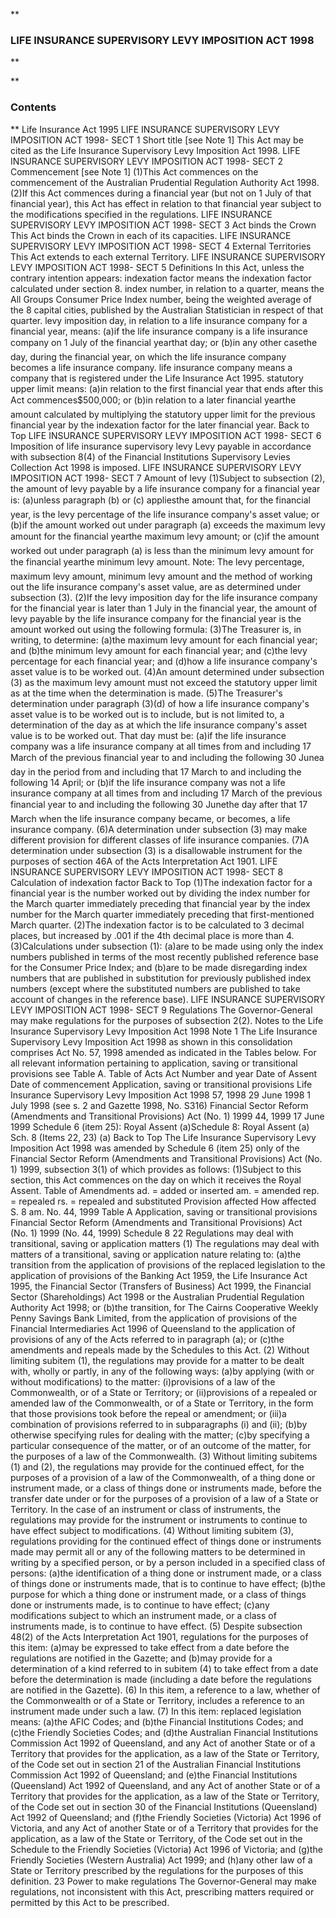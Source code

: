 **

###  LIFE INSURANCE SUPERVISORY LEVY IMPOSITION ACT 1998 
**





**

###  Contents 
**
Life Insurance Act 1995   LIFE INSURANCE SUPERVISORY LEVY IMPOSITION ACT 1998- SECT 1  Short title \[see Note 1]    		This Act may be cited as the Life Insurance Supervisory Levy Imposition Act 1998\.     LIFE INSURANCE SUPERVISORY LEVY IMPOSITION ACT 1998- SECT 2  Commencement \[see Note 1]    (1)This Act commences on the commencement of the Australian Prudential Regulation Authority Act 1998\. (2)If this Act commences during a financial year (but not on 1 July of that financial year), this Act has effect in relation to that financial year subject to the modifications specified in the regulations.     LIFE INSURANCE SUPERVISORY LEVY IMPOSITION ACT 1998- SECT 3  Act binds the Crown    		This Act binds the Crown in each of its capacities.     LIFE INSURANCE SUPERVISORY LEVY IMPOSITION ACT 1998- SECT 4  External Territories    		This Act extends to each external Territory.     LIFE INSURANCE SUPERVISORY LEVY IMPOSITION ACT 1998- SECT 5  Definitions    		In this Act, unless the contrary intention appears:    indexation factor means the indexation factor calculated under section 8\. index number, in relation to a quarter, means the All Groups Consumer Price Index number, being the weighted average of the 8 capital cities, published by the Australian Statistician in respect of that quarter. levy imposition day, in relation to a life insurance company for a financial year, means:    (a)if the life insurance company is a life insurance company on 1 July of the financial yearthat day; or (b)in any other casethe day, during the financial year, on which the life insurance company becomes a life insurance company.    life insurance company means a company that is registered under the Life Insurance Act 1995\. statutory upper limit means:    (a)in relation to the first financial year that ends after this Act commences$500,000; or (b)in relation to a later financial yearthe amount calculated by multiplying the statutory upper limit for the previous financial year by the indexation factor for the later financial year.   Back to Top   LIFE INSURANCE SUPERVISORY LEVY IMPOSITION ACT 1998- SECT 6  Imposition of life insurance supervisory levy    		Levy payable in accordance with subsection 8(4) of the Financial Institutions Supervisory Levies Collection Act 1998 is imposed.     LIFE INSURANCE SUPERVISORY LEVY IMPOSITION ACT 1998- SECT 7  Amount of levy    (1)Subject to subsection (2), the amount of levy payable by a life insurance company for a financial year is:    (a)unless paragraph (b) or (c) appliesthe amount that, for the financial year, is the levy percentage of the life insurance company&apos;s asset value; or (b)if the amount worked out under paragraph (a) exceeds the maximum levy amount for the financial yearthe maximum levy amount; or (c)if the amount worked out under paragraph (a) is less than the minimum levy amount for the financial yearthe minimum levy amount.    Note:	The levy percentage, maximum levy amount, minimum levy amount and the method of working out the life insurance company&apos;s asset value, are as determined under subsection (3).    (2)If the levy imposition day for the life insurance company for the financial year is later than 1 July in the financial year, the amount of levy payable by the life insurance company for the financial year is the amount worked out using the following formula:      (3)The Treasurer is, in writing, to determine:    (a)the maximum levy amount for each financial year; and (b)the minimum levy amount for each financial year; and (c)the levy percentage for each financial year; and (d)how a life insurance company&apos;s asset value is to be worked out.    (4)An amount determined under subsection (3) as the maximum levy amount must not exceed the statutory upper limit as at the time when the determination is made. (5)The Treasurer&apos;s determination under paragraph (3)(d) of how a life insurance company&apos;s asset value is to be worked out is to include, but is not limited to, a determination of the day as at which the life insurance company&apos;s asset value is to be worked out. That day must be:    (a)if the life insurance company was a life insurance company at all times from and including 17 March of the previous financial year to and including the following 30 Junea day in the period from and including that 17 March to and including the following 14 April; or (b)if the life insurance company was not a life insurance company at all times from and including 17 March of the previous financial year to and including the following 30 Junethe day after that 17 March when the life insurance company became, or becomes, a life insurance company.    (6)A determination under subsection (3) may make different provision for different classes of life insurance companies. (7)A determination under subsection (3) is a disallowable instrument for the purposes of section 46A of the Acts Interpretation Act 1901\.     LIFE INSURANCE SUPERVISORY LEVY IMPOSITION ACT 1998- SECT 8  Calculation of indexation factor Back to Top    (1)The indexation factor for a financial year is the number worked out by dividing the index number for the March quarter immediately preceding that financial year by the index number for the March quarter immediately preceding that first-mentioned March quarter. (2)The indexation factor is to be calculated to 3 decimal places, but increased by .001 if the 4th decimal place is more than 4\. (3)Calculations under subsection (1):    (a)are to be made using only the index numbers published in terms of the most recently published reference base for the Consumer Price Index; and (b)are to be made disregarding index numbers that are published in substitution for previously published index numbers (except where the substituted numbers are published to take account of changes in the reference base).     LIFE INSURANCE SUPERVISORY LEVY IMPOSITION ACT 1998- SECT 9  Regulations    		The Governor-General may make regulations for the purposes of subsection 2(2).     Notes to the Life Insurance Supervisory Levy Imposition Act 1998     Note 1 The Life Insurance Supervisory Levy Imposition Act 1998 as shown in this consolidation comprises Act No. 57, 1998 amended as indicated in the Tables below. For all relevant information pertaining to application, saving or transitional provisions see Table A. Table of Acts   Act  Number and year   Date of Assent   Date of commencement   Application, saving or transitional provisions   Life Insurance Supervisory Levy Imposition Act 1998   57, 1998   29 June 1998   1 July 1998 (see  s. 2 and Gazette 1998, No. S316)     Financial Sector Reform (Amendments and Transitional Provisions) Act (No. 1) 1999   44, 1999   17 June 1999   Schedule 6 (item 25): Royal Assent (a)Schedule 8: Royal Assent (a)   Sch. 8 (Items 22, 23)        (a) Back to Top The Life Insurance Supervisory Levy Imposition Act 1998 was amended by Schedule 6 (item 25) only of the Financial Sector Reform (Amendments and Transitional Provisions) Act (No. 1) 1999, subsection 3(1) of which provides as follows:  (1)Subject to this section, this Act commences on the day on which it receives the Royal Assent.      Table of Amendments     ad. = added or inserted      am. = amended      rep. = repealed      rs. = repealed and substituted   Provision affected   How affected   S. 8	   am. No. 44, 1999    Table A Application, saving or transitional provisions Financial Sector Reform (Amendments and Transitional Provisions) Act (No. 1) 1999  (No. 44, 1999)  Schedule 8 22 Regulations may deal with transitional, saving or application matters (1)	The regulations may deal with matters of a transitional, saving or application nature relating to:  (a)the transition from the application of provisions of the replaced legislation to the application of provisions of the Banking Act 1959, the Life Insurance Act 1995, the Financial Sector (Transfers of Business) Act 1999, the Financial Sector (Shareholdings) Act 1998 or the Australian Prudential Regulation Authority Act 1998; or (b)the transition, for The Cairns Cooperative Weekly Penny Savings Bank Limited, from the application of provisions of the Financial Intermediaries Act 1996 of Queensland to the application of provisions of any of the Acts referred to in paragraph (a); or (c)the amendments and repeals made by the Schedules to this Act.   (2)	Without limiting subitem (1), the regulations may provide for a matter to be dealt with, wholly or partly, in any of the following ways:  (a)by applying (with or without modifications) to the matter:    (i)provisions of a law of the Commonwealth, or of a State or Territory; or (ii)provisions of a repealed or amended law of the Commonwealth, or of a State or Territory, in the form that those provisions took before the repeal or amendment; or (iii)a combination of provisions referred to in subparagraphs (i) and (ii);    (b)by otherwise specifying rules for dealing with the matter; (c)by specifying a particular consequence of the matter, or of an outcome of the matter, for the purposes of a law of the Commonwealth.   (3)	Without limiting subitems (1) and (2), the regulations may provide for the continued effect, for the purposes of a provision of a law of the Commonwealth, of a thing done or instrument made, or a class of things done or instruments made, before the transfer date under or for the purposes of a provision of a law of a State or Territory. In the case of an instrument or class of instruments, the regulations may provide for the instrument or instruments to continue to have effect subject to modifications. (4)	Without limiting subitem (3), regulations providing for the continued effect of things done or instruments made may permit all or any of the following matters to be determined in writing by a specified person, or by a person included in a specified class of persons:  (a)the identification of a thing done or instrument made, or a class of things done or instruments made, that is to continue to have effect; (b)the purpose for which a thing done or instrument made, or a class of things done or instruments made, is to continue to have effect; (c)any modifications subject to which an instrument made, or a class of instruments made, is to continue to have effect.   (5)	Despite subsection 48(2) of the Acts Interpretation Act 1901, regulations for the purposes of this item:  (a)may be expressed to take effect from a date before the regulations are notified in the Gazette; and (b)may provide for a determination of a kind referred to in subitem (4) to take effect from a date before the determination is made (including a date before the regulations are notified in the Gazette).   (6)	In this item, a reference to a law, whether of the Commonwealth or of a State or Territory, includes a reference to an instrument made under such a law. (7)	In this item:  replaced legislation means:    (a)the AFIC Codes; and (b)the Financial Institutions Codes; and (c)the Friendly Societies Codes; and (d)the Australian Financial Institutions Commission Act 1992 of Queensland, and any Act of another State or of a Territory that provides for the application, as a law of the State or Territory, of the Code set out in section 21 of the Australian Financial Institutions Commission Act 1992 of Queensland; and (e)the Financial Institutions (Queensland) Act 1992 of Queensland, and any Act of another State or of a Territory that provides for the application, as a law of the State or Territory, of the Code set out in section 30 of the Financial Institutions (Queensland) Act 1992 of Queensland; and (f)the Friendly Societies (Victoria) Act 1996 of Victoria, and any Act of another State or of a Territory that provides for the application, as a law of the State or Territory, of the Code set out in the Schedule to the Friendly Societies (Victoria) Act 1996 of Victoria; and (g)the Friendly Societies (Western Australia) Act 1999; and (h)any other law of a State or Territory prescribed by the regulations for the purposes of this definition. 23  Power to make regulations  The Governor-General may make regulations, not inconsistent with this Act, prescribing matters required or permitted by this Act to be prescribed.


